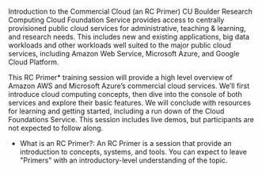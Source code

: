 
Introduction to the Commercial Cloud (an RC Primer)
CU Boulder Research Computing Cloud Foundation Service provides access to centrally provisioned public cloud services for administrative, teaching & learning, and research needs. This includes new and existing applications, big data workloads and other workloads well suited to the major public cloud services, including Amazon Web Service, Microsoft Azure, and Google Cloud Platform.

This RC Primer* training session will provide a high level overview of Amazon AWS and Microsoft Azure’s commercial cloud services. We’ll first introduce cloud computing concepts, then dive into the console of both services and explore their basic features. We will conclude with resources for learning and getting started, including a run down of the Cloud Foundations Service. This session includes live demos, but participants are not expected to follow along.

 

* What is an RC Primer?: An RC Primer is a session that provide an introduction to concepts, systems, and tools. You can expect to leave "Primers" with an introductory-level understanding of the topic.
